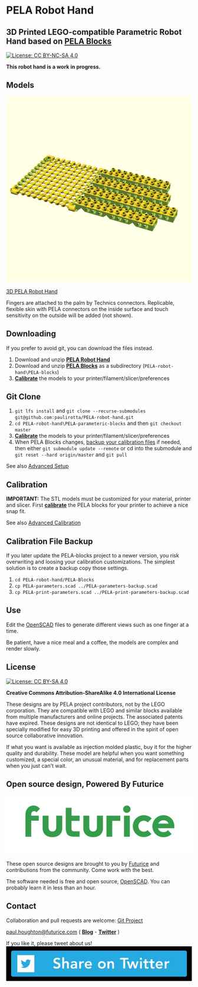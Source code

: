 # PELA Robot Hand
## 3D Printed LEGO-compatible Parametric Robot Hand based on [PELA Blocks](http://pelablocks.org)

[![License: CC BY-NC-SA 4.0](https://img.shields.io/badge/License-CC%20BY--NC--SA%204.0-lightgrey.svg)](https://creativecommons.org/licenses/by-nc-sa/4.0/)

**This robot hand is a work in progress.**

## Models

[![PELA Robot Hand](PELA-robot-hand.png)](https://github.com/paulirotta/PELA-robot-hand/blob/master/PELA-robot-hand.stl)

[3D PELA Robot Hand](https://github.com/paulirotta/PELA-robot-hand/blob/master/PELA-robot-hand.stl)

Fingers are attached to the palm by Technics connectors. Replicable, flexible skin with PELA connectors on the inside surface and touch sensitivity on the outside will be added (not shown).


## Downloading

If you prefer to avoid git, you can download the files instead.

1. Download and unzip **[PELA Robot Hand](https://github.com/paulirotta/PELA-robot-hand/archive/master.zip)**
1. Download and unzip **[PELA Blocks](https://github.com/paulirotta/PELA-blocks/archive/master.zip)** as a subdirectory (`PELA-robot-hand\PELA-blocks`)
1. **[Calibrate](http://pelablocks.org/#calibrate)** the models to your printer/filament/slicer/preferences

## Git Clone

1. `git lfs install` and `git clone --recurse-submodules git@github.com:paulirotta/PELA-robot-hand.git`
1. `cd PELA-robot-hand\PELA-parameteric-blocks` and then `git checkout master`
1. **[Calibrate](http://pelablocks.org/#calibrate)** the models to your printer/filament/slicer/preferences
1. When PELA Blocks changes, [backup your calibration files](#calibration-file-backup) if needed, then either `git submodule update --remote` or cd into the submodule and `git reset --hard origin/master` and `git pull`

See also [Advanced Setup](http://pelablocks.org/ADVANCED-SETUP.html)

## Calibration

**IMPORTANT:** The STL models must be customized for your material, printer and slicer. First **[calibrate](http://pelablocks.org/#calibrate)** the PELA blocks for your printer to achieve a nice snap fit.

See also [Advanced Calibration](http://pelablocks.org/ADVANCED-CALIBRATION)

## Calibration File Backup

If you later update the PELA-blocks project to a newer version, you risk overwriting and loosing your calibration customizations. The simplest solution is to create a backup copy those settings.

1. `cd PELA-robot-hand/PELA-Blocks`
1. `cp PELA-parameters.scad ../PELA-parameters-backup.scad`
1. `cp PELA-print-parameters.scad ../PELA-print-parameters-backup.scad`

## Use

Edit the [OpenSCAD](http://www.openscad.org/) files to generate different views such as one finger at a time.

Be patient, have a nice meal and a coffee, the models are complex and render slowly.

## License

[![License: CC BY-SA 4.0](https://licensebuttons.net/l/by-sa/3.0/88x31.png)](https://creativecommons.org/licenses/by-sa/4.0/)

**Creative Commons Attribution-ShareAlike 4.0 International License**

These designs are by PELA project contributors, not by the LEGO corporation. They are compatible with LEGO and similar blocks available from multiple manufacturers and online projects. The associated patents have expired. These designs are not identical to LEGO; they have been specially modified for easy 3D printing and offered in the spirit of open source collaborative innovation.

If what you want is available as injection molded plastic, buy it for the higher quality and durability. These model are helpful when you want something customized, a special color, an unusual material, and for replacement parts when you just can't wait.

## Open source design, Powered By Futurice

[![Futurice](images/futurice-logo.jpg)](https://futurice.com)

These open source designs are brought to you by [Futurice](http://futurice.com) and contributions from the community. Come work with the best.

The software needed is free and open source, [OpenSCAD](http://www.openscad.org/). You can probably learn it in less than an hour.

## Contact

Collaboration and pull requests are welcome: [Git Project](https://github.com/paulirotta/PELA-robot-hand)

paul.houghton@futurice.com ( **[Blog](https://medium.com/@paulhoughton)** - **[Twitter](https://twitter.com/mobile_rat)** )

If you like it, please tweet about us! [<img src="images/share-twitter-button.jpg">](https://twitter.com/intent/tweet?screen_name=mobile_rat&hashtags=PELAblocks&related=mobile_rat&text=Engineering-grade%203D%20printed%20LEGO%20robot%20hand&tw_p=tweetbutton&url=http%3A%2F%2Frobothand.pelablocks.org)

